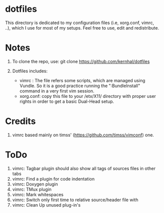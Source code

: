 dotfiles
========

This directory is dedicated to my configuration files (i.e, xorg.conf, vimrc, ..), which I use for most of my setups. Feel free to use, edit and redistribute.

Notes
=====

1. To clone the repo, use:
    git clone https://github.com/kernhal/dotfiles

2. Dotfiles includes:
    - vimrc    : The file refers some scripts, which are  managed using Vundle. So it is a good practice running the ":BundleInstall" command in a very first vim session.
    - xorg.conf: copy this file to your /etx/X11/ directory with proper user rights in order to get a basic Dual-Head setup.

Credits
=======
1. vimrc based mainly on timss' (https://github.com/timss/vimconf) one.

ToDo
====

1. vimrc: Tagbar plugin should also show all tags of sources files in other tabs
2. vimrc: Find a plugin for code indentation
3. vimrc: Doxygen plugin
4. vimrc: TMux plugin
5. vimrc: Mark whitespaces
6. vimrc: Switch only first time to relative source/header file with <F10>
7. vimrc: Clean Up unused plug-in's
